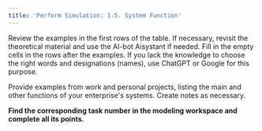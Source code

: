 ```yaml
---
title: 'Perform Simulation: 1.5. System Function'
---
```


Review the examples in the first rows of the table. If necessary, revisit the theoretical material and use the AI-bot Aisystant if needed. Fill in the empty cells in the rows after the examples. If you lack the knowledge to choose the right words and designations (names), use ChatGPT or Google for this purpose.

Provide examples from work and personal projects, listing the main and other functions of your enterprise's systems. Create notes as necessary.

**Find the corresponding task number in the modeling workspace and complete all its points.**